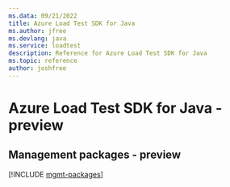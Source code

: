 ```yaml
---
ms.data: 09/21/2022
title: Azure Load Test SDK for Java
ms.author: jfree
ms.devlang: java
ms.service: loadtest
description: Reference for Azure Load Test SDK for Java
ms.topic: reference
author: joshfree
---
```

# Azure Load Test SDK for Java - preview

## Management packages - preview
[!INCLUDE [mgmt-packages](load-test-mgmt-index.md)]